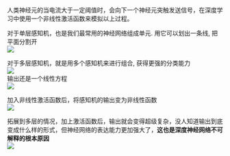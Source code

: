 人类神经元的当电流大于一定阈值时，会向下一个神经元突触发送信号，在深度学习中使用一个非线性激活函数来模拟以上过程。  

对于单层感知机，也是我们最常用的神经网络组成单元. 用它可以划出一条线, 把平面分割开    
![](https://i.imgur.com/lRyjkXY.png)  

对于多层感知机，就是用多个感知机来进行组合, 获得更强的分类能力  
![](https://i.imgur.com/abpYtLU.png)  
输出还是一个线性方程  
![](https://i.imgur.com/vXuzXTQ.png)  

加入非线性激活函数后，将感知机的输出变为非线性函数  
![](https://i.imgur.com/GyNu2do.png)    

拓展到多层的情况，加上激活函数后，输出就会变得超级复杂，没人知道输出到底变成什么样的形式，但神经网络的表达能力更加强大了，**这也是深度神经网络不可解释的根本原因**  
![](https://i.imgur.com/mTFy4Pz.png)  

